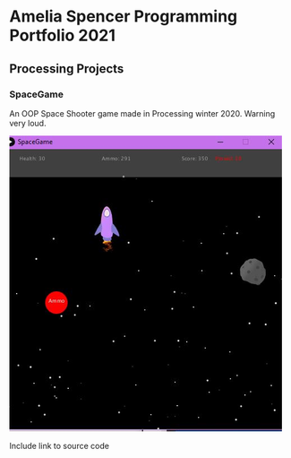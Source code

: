 # Amelia Spencer Programming Portfolio 2021

## Processing Projects

### SpaceGame
An OOP Space Shooter game made in Processing winter 2020. Warning very loud.

![SpaceGame](https://raw.githubusercontent.com/AmeliaSpencer/portfolio/gh-pages/images/spacegame.JPG)

Include link to source code
